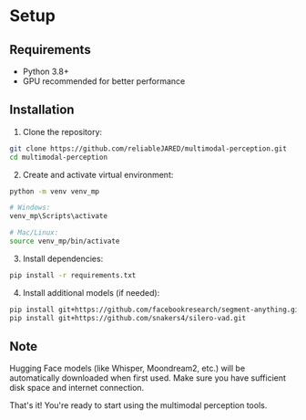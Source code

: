 # Setup

## Requirements
- Python 3.8+
- GPU recommended for better performance

## Installation

1. Clone the repository:
```bash
git clone https://github.com/reliableJARED/multimodal-perception.git
cd multimodal-perception
```

2. Create and activate virtual environment:
```bash
python -m venv venv_mp

# Windows:
venv_mp\Scripts\activate

# Mac/Linux:
source venv_mp/bin/activate
```

3. Install dependencies:
```bash
pip install -r requirements.txt
```

4. Install additional models (if needed):
```bash
pip install git+https://github.com/facebookresearch/segment-anything.git
pip install git+https://github.com/snakers4/silero-vad.git
```

## Note
Hugging Face models (like Whisper, Moondream2, etc.) will be automatically downloaded when first used. Make sure you have sufficient disk space and internet connection.

That's it! You're ready to start using the multimodal perception tools.